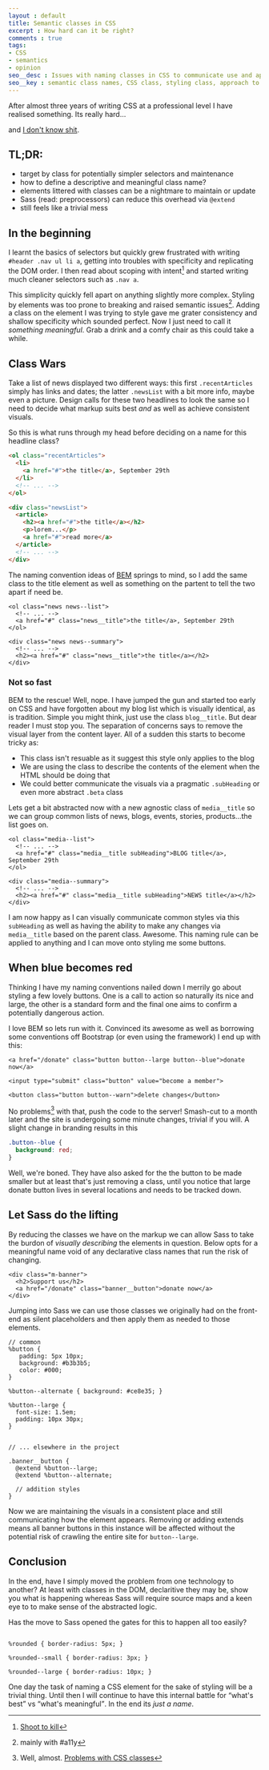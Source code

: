 ```yaml
---
layout : default
title: Semantic classes in CSS
excerpt : How hard can it be right?
comments : true
tags:
- CSS
- semantics
- opinion
seo__desc : Issues with naming classes in CSS to communicate use and appearance
seo__key : semantic class names, CSS class, styling class, approach to naming classes
---
```

After almost three years of writing CSS at a professional level I have realised something. Its really hard&hellip;
<!-- /intro -->
and [I don't know shit](//twitter.com/cmrPyro/status/425104876033425408).

## TL;DR:

- target by class for potentially simpler selectors and maintenance  
- how to define a descriptive and meaningful class name?
- elements littered with classes can be a nightmare to maintain or update
- Sass (read: preprocessors) can reduce this overhead via `@extend`
- still feels like a trivial mess


## In the beginning
I learnt the basics of selectors but quickly grew frustrated with writing `#header .nav ul li a`, getting into troubles with specificity and replicating the DOM order. I then read about scoping with intent[^1] and started writing much cleaner selectors such as `.nav a`.

This simplicity quickly fell apart on anything slightly more complex. Styling by elements was too prone to breaking and raised semantic issues[^2]. Adding a class on the element I was trying to style gave me grater consistency and shallow specificity which sounded perfect. Now I just need to call it *something meaningful*. Grab a drink and a comfy chair as this could take a while.


## Class Wars
Take a list of news displayed two different ways: this first `.recentArticles` simply has links and dates; the latter `.newsList` with a bit more info, maybe even a picture. Design calls for these two headlines to look the same so I need to decide what markup suits best *and* as well as achieve consistent visuals.

So this is what runs through my head before deciding on a name for this headline class?

~~~ html
<ol class="recentArticles">
  <li>
    <a href="#">the title</a>, September 29th
  </li>
  <!-- ... -->
</ol>

<div class="newsList">
  <article>
    <h2><a href="#">the title</a></h2>
    <p>lorem...</p>
    <a href="#">read more</a>
  </article>
  <!-- ... -->
</div>
~~~

The naming convention ideas of [BEM](http://bem.info/method/definitions/) springs to mind, so I add the same class to the title element as well as something on the partent to tell the two apart if need be.

~~~
<ol class="news news--list">
  <!-- ... -->
  <a href="#" class="news__title">the title</a>, September 29th
</ol>

<div class="news news--summary">
  <!-- ... -->
  <h2><a href="#" class="news__title">the title</a></h2>
</div>
~~~

### Not so fast
BEM to the rescue! Well, nope. I have jumped the gun and started too early on CSS and have forgotten about my blog list which is visually identical, as is tradition. Simple you might think, just use the class `blog__title`. But dear reader I must stop you. The separation of concerns says to remove the visual layer from the content layer. All of a sudden this starts to become tricky as:

- This class isn't resuable as it suggest this style only applies to the blog
- We are using the class to describe the contents of the element when the HTML should be doing that
- We could better communicate the visuals via a pragmatic `.subHeading` or even more abstract `.beta` class

Lets get a bit abstracted now with a new agnostic class of `media__title` so we can group common lists of news, blogs, events, stories, products...the list goes on.

~~~
<ol class="media--list">
  <!-- ... -->
  <a href="#" class="media__title subHeading">BLOG title</a>, September 29th
</ol>

<div class="media--summary">
  <!-- ... -->
  <h2><a href="#" class="media__title subHeading">NEWS title</a></h2>
</div>
~~~

I am now happy as I can visually communicate common styles via this `subHeading` as well as having the ability to make any changes via `media__title` based on the parent class. Awesome. This naming rule can be applied to anything and I can move onto styling me some buttons.

## When blue becomes red
Thinking I have my naming conventions nailed down I merrily go about styling a few lovely buttons. One is a call to action so naturally its nice and large, the other is a standard form and the final one aims to confirm a potentially dangerous action. 

I love BEM so lets run with it. Convinced its awesome as well as borrowing some conventions off Bootstrap (or even using the framework) I end up with this:

~~~
<a href="/donate" class="button button--large button--blue">donate now</a>

<input type="submit" class="button" value="become a member">

<button class="button button--warn">delete changes</button>
~~~

No problems[^3] with that, push the code to the server! Smash-cut to a month later and the site is undergoing some minute changes, trivial if you will. A slight change in branding results in this

~~~ css
.button--blue {
  background: red;
}
~~~

Well, we're boned. They have also asked for the the button to be made smaller but at least that's just removing a class, until you notice that large donate button lives in several locations and needs to be tracked down.

## Let Sass do the lifting
By reducing the classes we have on the markup we can allow Sass to take the burdon of *visually describing* the elements in question. Below opts for a meaningful name void of any declarative class names that run the risk of changing.

~~~
<div class="m-banner">
  <h2>Support us</h2>
  <a href="/donate" class="banner__button">donate now</a>
</div>

~~~

Jumping into Sass we can use those classes we originally had on the front-end as silent placeholders and then apply them as needed to those elements.

~~~
// common 
%button {
   padding: 5px 10px;
   background: #b3b3b5;
   color: #000;
}

%button--alternate { background: #ce8e35; }

%button--large {
  font-size: 1.5em;
  padding: 10px 30px;
}


// ... elsewhere in the project

.banner__button {
  @extend %button--large;
  @extend %button--alternate;

  // addition styles
}
~~~

Now we are maintaining the visuals in a consistent place and still communicating how the element appears. Removing or adding extends means all banner buttons in this instance will be affected without the potential risk of crawling the entire site for `button--large`.

## Conclusion
In the end, have I simply moved the problem from one technology to another? At least with classes in the DOM, declaritive they may be, show you what is happening whereas Sass will require source maps and a keen eye to to make sense of the abstracted logic.

Has the move to Sass opened the gates for this to happen all too easily?

~~~

%rounded { border-radius: 5px; }

%rounded--small { border-radius: 3px; }

%rounded--large { border-radius: 10px; }

~~~

One day the task of naming a CSS element for the sake of styling will be a trivial thing. Until then I will continue to have this internal battle for <q>what's best</q> vs <q>what's meaningful</q>. In the end its *just a name*.


[^1]: [Shoot to kill](http://csswizardry.com/2012/07/shoot-to-kill-css-selector-intent/)
[^2]: mainly with #a11y
[^3]: Well, almost. [Problems with CSS classes](http://www.youtube.com/watch?v=u63Sq2Sq3LI)
